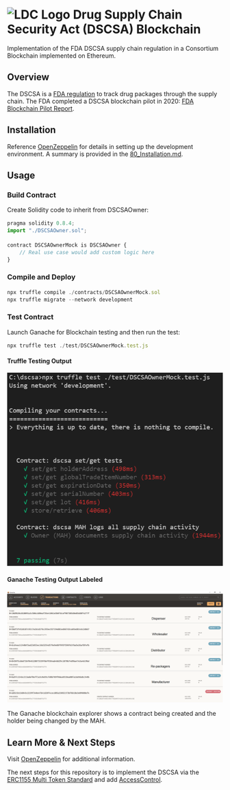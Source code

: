 # ![LDC Logo](doc/99_images/LDC_32_32.ico) Drug Supply Chain Security Act (DSCSA) Blockchain

Implementation of the FDA DSCSA supply chain regulation in a Consortium Blockchain implemented on Ethereum.

## Overview

The DSCSA is a [FDA regulation](https://www.fda.gov/drugs/drug-supply-chain-security-act-dscsa/drug-supply-chain-security-act-law-and-policies) to track drug packages through the supply chain.  The FDA completed a DSCSA blockchain pilot in 2020: [FDA Blockchain Pilot Report](https://www.ibm.com/downloads/cas/9V2LRYG5).

## Installation

Reference [OpenZeppelin](https://docs.openzeppelin.com/learn/) for details in setting up the development environment. A summary is provided in the [80_Installation.md](doc/80_Installation.md).

## Usage

### Build Contract

Create Solidity code to inherit from DSCSAOwner:

```javascript
pragma solidity 0.8.4;
import "./DSCSAOwner.sol";

contract DSCSAOwnerMock is DSCSAOwner {
    // Real use case would add custom logic here
}
```

### Compile and Deploy

```javascript
npx truffle compile ./contracts/DSCSAOwnerMock.sol
npx truffle migrate --network development
```

### Test Contract

Launch Ganache for Blockchain testing and then run the test:

```javascript
npx truffle test ./test/DSCSAOwnerMock.test.js
```

#### Truffle Testing Output

![Truffle Testing Output](doc/99_images/README/1_Testing_Output.png)

#### Ganache Testing Output Labeled

![Ganache Testing Output](doc/99_images/README/2_Testing_Ganache_Output.png)

The Ganache blockchain explorer shows a contract being created and the holder being changed by the MAH.

## Learn More & Next Steps

Visit [OpenZeppelin](https://docs.openzeppelin.com/contracts/4.x/) for additional information.

The next steps for this repository is to implement the DSCSA via the [ERC1155 Multi Token Standard](https://docs.openzeppelin.com/contracts/4.x/erc1155) and add [AccessControl](https://docs.openzeppelin.com/contracts/4.x/api/access#AccessControl).
